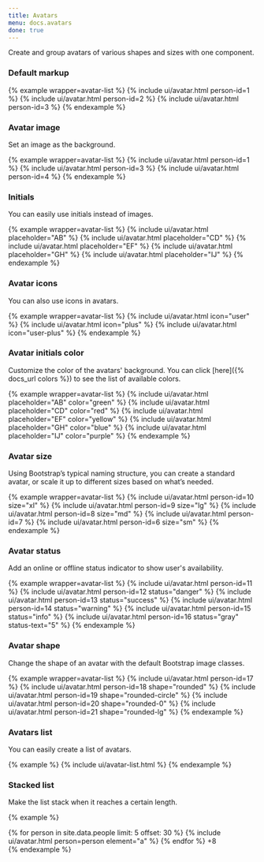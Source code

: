 ```yaml
---
title: Avatars
menu: docs.avatars
done: true
---
```


Create and group avatars of various shapes and sizes with one component.

### Default markup

{% example wrapper=avatar-list %}
{% include ui/avatar.html person-id=1 %}
{% include ui/avatar.html person-id=2 %}
{% include ui/avatar.html person-id=3 %}
{% endexample %}

### Avatar image

Set an image as the background.

{% example wrapper=avatar-list %}
{% include ui/avatar.html person-id=1 %}
{% include ui/avatar.html person-id=3 %}
{% include ui/avatar.html person-id=4 %}
{% endexample %}

### Initials

You can easily use initials instead of images.

{% example wrapper=avatar-list %}
{% include ui/avatar.html placeholder="AB" %}
{% include ui/avatar.html placeholder="CD" %}
{% include ui/avatar.html placeholder="EF" %}
{% include ui/avatar.html placeholder="GH" %}
{% include ui/avatar.html placeholder="IJ" %}
{% endexample %}

### Avatar icons

You can also use icons in avatars.

{% example wrapper=avatar-list %}
{% include ui/avatar.html icon="user" %}
{% include ui/avatar.html icon="plus" %}
{% include ui/avatar.html icon="user-plus" %}
{% endexample %}

### Avatar initials color

Customize the color of the avatars' background. You can click [here]({% docs_url colors %}) to see the list of available colors.

{% example wrapper=avatar-list %}
{% include ui/avatar.html placeholder="AB" color="green" %}
{% include ui/avatar.html placeholder="CD" color="red" %}
{% include ui/avatar.html placeholder="EF" color="yellow" %}
{% include ui/avatar.html placeholder="GH" color="blue" %}
{% include ui/avatar.html placeholder="IJ" color="purple" %}
{% endexample %}

### Avatar size

Using Bootstrap’s typical naming structure, you can create a standard avatar, or scale it up to different sizes based on what’s needed.

{% example wrapper=avatar-list %}
{% include ui/avatar.html person-id=10 size="xl" %}
{% include ui/avatar.html person-id=9 size="lg" %}
{% include ui/avatar.html person-id=8 size="md" %}
{% include ui/avatar.html person-id=7 %}
{% include ui/avatar.html person-id=6 size="sm" %}
{% endexample %}

### Avatar status

Add an online or offline status indicator to show user's availability.

{% example wrapper=avatar-list %}
{% include ui/avatar.html person-id=11 %}
{% include ui/avatar.html person-id=12 status="danger" %}
{% include ui/avatar.html person-id=13 status="success" %}
{% include ui/avatar.html person-id=14 status="warning" %}
{% include ui/avatar.html person-id=15 status="info" %}
{% include ui/avatar.html person-id=16 status="gray" status-text="5" %}
{% endexample %}

### Avatar shape

Change the shape of an avatar with the default Bootstrap image classes.

{% example wrapper=avatar-list %}
{% include ui/avatar.html person-id=17 %}
{% include ui/avatar.html person-id=18 shape="rounded" %}
{% include ui/avatar.html person-id=19 shape="rounded-circle" %}
{% include ui/avatar.html person-id=20 shape="rounded-0" %}
{% include ui/avatar.html person-id=21 shape="rounded-lg" %}
{% endexample %}

### Avatars list

You can easily create a list of avatars.

{% example %}
{% include ui/avatar-list.html %}
{% endexample %}

### Stacked list

Make the list stack when it reaches a certain length.

{% example %}
<div class="avatar-list avatar-list-stacked">
  {% for person in site.data.people limit: 5 offset: 30 %}
  {% include ui/avatar.html person=person element="a" %}
  {% endfor %}
  <span class="avatar" element="a">+8</span>
</div>
{% endexample %}
